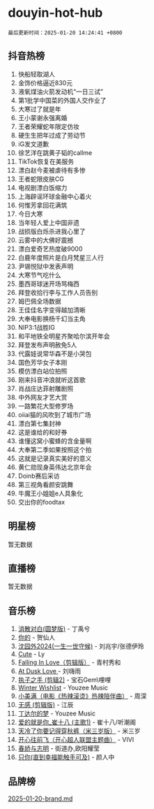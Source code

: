 # douyin-hot-hub

`最后更新时间：2025-01-20 14:24:41 +0800`

## 抖音热榜

1. 快船轻取湖人
1. 金饰价格逼近830元
1. 液氧煤油火箭发动机“一日三试”
1. 第1批学中国菜的外国人交作业了
1. 大寒过了就是年
1. 王小蒙谢永强离婚
1. 王者荣耀蛇年限定仿妆
1. 硬生生把年过成了劳动节
1. iG发文道歉
1. 徐艺洋在跳黄子韬的callme
1. TikTok恢复在美服务
1. 漂白赵今麦被虐待有多惨
1. 王者蛇限皮肤CG
1. 电视剧漂白饭缩力
1. 上海辟谣环球金融中心着火
1. 何惟芳拿回花满筑
1. 今日大寒
1. 当年轻人爱上中国非遗
1. 战损版白烁杀进我心里了
1. 云雾中的大佛好震撼
1. 漂白爱奇艺热度破9000
1. 白鹿年度照片是白月梵星三人行
1. 尹锡悦狱中发表声明
1. 大寒节气吃什么
1. 墨西哥球迷开场骂梅西
1. 拜登收拾行李与工作人员告别
1. 姆巴佩全场数据
1. 王佳佳名字变得越加清晰
1. 大奉电影换杨千幻当主角
1. NIP3:1战胜IG
1. 和平地铁全明星齐聚哈尔滨开年会
1. 拜登发布声明赦免5人
1. 代露娃说常华森不是小哭包
1. 国色芳华女子本刚
1. 模仿漂白站位拍照
1. 刚来抖音冲浪就听这首歌
1. 肖战庄达菲射雕剧照
1. 中外网友才艺大赏
1. 一路繁花大型修罗场
1. oiiai猫的风吹到了城市广场
1. 漂白第七集封神
1. 这是谁给的和好券
1. 谁懂这窝小蜜蜂的含金量啊
1. 大奉第二季如果按照这个拍
1. 这就是记录真实美好的意义
1. 黄仁勋现身英伟达北京年会
1. Doinb赛后采访
1. 第三视角看颜安跳舞
1. 牛魔王小姐姐e人具象化
1. 交出你的foodtax

## 明星榜

暂无数据

## 直播榜

暂无数据

## 音乐榜

1. [消散对白(圆梦版)](https://sf5-hl-cdn-tos.douyinstatic.com/obj/tos-cn-ve-2774/og4jB5I5IizzoZVAAAzWgBMAsMDWoArfwBOiFs) - 丁禹兮
1. [你的](https://sf5-hl-cdn-tos.douyinstatic.com/obj/tos-cn-ve-2774/oYuIeKf42jB7sEV6B2upMdpYAgfrQWj0FeRegh) - 贺仙人
1. [沈园外2024(一生一世守候)](https://sf5-hl-cdn-tos.douyinstatic.com/obj/tos-cn-ve-2774/oAIYMHGCmKaYKFDd6FZBf9AfMfx1eErAAEJAFH) - 刘兆宇/张德伊玲
1. [Cute](https://sf5-hl-cdn-tos.douyinstatic.com/obj/tos-cn-ve-2774/o4IbIzHWKAAB4wsS5qMBRiiAlEBGTpQRNfFvuo) - Ly
1. [Falling In Love（剪辑版）](https://sf5-hl-cdn-tos.douyinstatic.com/obj/tos-cn-ve-2774/o8ajpA8zzgBPahbBIO8AcKGBLJezFCRd1wfP9f) - 青村秀和
1. [ At Dusk  Love ](https://sf5-hl-cdn-tos.douyinstatic.com/obj/tos-cn-ve-2774/o8CrpCf5CaYgI4ZrtQgMQAFEfuGqNnRSDQAPBc) - 刘嗨雨
1. [执子之手 (剪辑2)](https://sf6-cdn-tos.douyinstatic.com/obj/tos-cn-ve-2774/oUoZLQjCc31XzqsBnBQUNgeKtYPBcgbFDwtfcu) - 宝石Gem\哩哩
1. [Winter Wishlist](https://sf5-hl-cdn-tos.douyinstatic.com/obj/tos-cn-ve-2774/oIIgUOeamCFCVAzxN6MFRLIBlLGpUqQxeeHrLE) - Youzee Music
1. [小美满（电影《热辣滚烫》热辣陪伴曲）](https://sf5-hl-cdn-tos.douyinstatic.com/obj/tos-cn-ve-2774/o0GAn2lSgfZIDUgtevCGDQYnFg4CwnrBaxbTZL) - 周深
1. [无感 (剪辑版)](https://sf5-hl-cdn-tos.douyinstatic.com/obj/tos-cn-ve-2774/o0eIsUzJBDlQaQFC5OFlgbMEZC1TFYBftOBn6p) - 江辰
1. [丁达尔的梦](https://sf5-hl-cdn-tos.douyinstatic.com/obj/tos-cn-ve-2774/oMU3WirUZBVQkAC9ccG5P2IQirziZM2RTInUY) - Youzee Music
1. [爱的就是你_崔十八 (主歌1)](https://sf5-hl-cdn-tos.douyinstatic.com/obj/tos-cn-ve-2774/oI5BO5DhFZ6UTcNCnZaOCBLtZ7WIMQGfgnXf5E) - 崔十八/听潮阁
1. [天冷了你要记得穿秋裤（米三岁版）](https://sf5-hl-cdn-tos.douyinstatic.com/obj/tos-cn-ve-2774/oQlIwVIDWiZ6BQilAorS7MA0AgCkQDvcZAdm1) - 米三岁
1. [开心往前飞（开心超人联盟主题曲）](https://sf5-hl-cdn-tos.douyinstatic.com/obj/tos-cn-ve-2774/9d8fb7c82cf1421fb93a9fe925275e0a) - VIVI
1. [春娇与志明](https://sf5-hl-cdn-tos.douyinstatic.com/obj/tos-cn-ve-2774/e530d8fceb7044b39707d7f9ff54add1) - 街道办,欧阳耀莹
1. [只你(直到幸福能触手可及)](https://sf5-hl-cdn-tos.douyinstatic.com/obj/tos-cn-ve-2774/o0lBkRDzFTeaVSUz3ZZSCBVtZ5DIMQGfgmEAuE) - 颜人中

## 品牌榜

[2025-01-20-brand.md](2025-01-20-brand.md)
